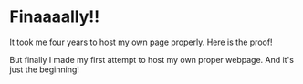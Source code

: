 # Finaaaally!!

It took me four years to host my own page properly. Here is the proof!


But finally I made my first attempt to host my own proper webpage. And it's just the beginning!

